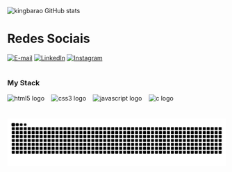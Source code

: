 <!--tela de gerenciamento-->
![kingbarao GitHub stats](https://github-readme-stats.vercel.app/api?username=kingbarao&show_icons=true&theme=radical)

#
<!--Gifs de redes sociais-->
# Redes Sociais
[![E-mail](https://img.shields.io/badge/-Email-000?style=for-the-badge&logo=microsoft-outlook&logoColor=4169e1&color:FFF)]()
[![LinkedIn](https://img.shields.io/badge/-LinkedIn-000?style=for-the-badge&logo=linkedin&logoColor=4169e1&color:FFF)](https://linkedin.com/in/vitor-daniel-a2627326a)
[![Instagram](https://img.shields.io/badge/-Instagram-000?style=for-the-badge&logo=instagram&logoColor=4169e1&color:FFF)](https://instagram.com/vitor.1d)

#
<!--Minhas linguagens-->
<h3 align="left">My Stack</h3>

<div align="left">
  <img src="https://cdn.jsdelivr.net/gh/devicons/devicon/icons/html5/html5-original.svg" height="25" alt="html5 logo"  />
  <img width="8" />
  <img src="https://cdn.jsdelivr.net/gh/devicons/devicon/icons/css3/css3-original.svg" height="25" alt="css3 logo"  />
  <img width="8" />
  <img src="https://cdn.jsdelivr.net/gh/devicons/devicon/icons/javascript/javascript-plain.svg" height="25" alt="javascript logo"  />
  <img width="8" />
  <img src="https://cdn.jsdelivr.net/gh/devicons/devicon/icons/c/c-original.svg" height="25" alt="c logo"  />
  <img width="8" />
</div>

#
<!--Cobrinha-->
<picture align="center">
  <source media="(prefers-color-scheme: dark)" srcset="https://raw.githubusercontent.com/BaraoVitor/BaraoVitor/output/github-contribution-grid-snake-dark.svg">
  <source media="(prefers-color-scheme: light)" srcset="https://raw.githubusercontent.com/BaraoVitor/BaraoVitor/output/github-contribution-grid-snake-dark.svg">
  <img align="center" alt="github contribution grid snake animation" src="https://raw.githubusercontent.com/BaraoVitor/BaraoVitor/output/github-contribution-grid-snake.svg">
</picture>
